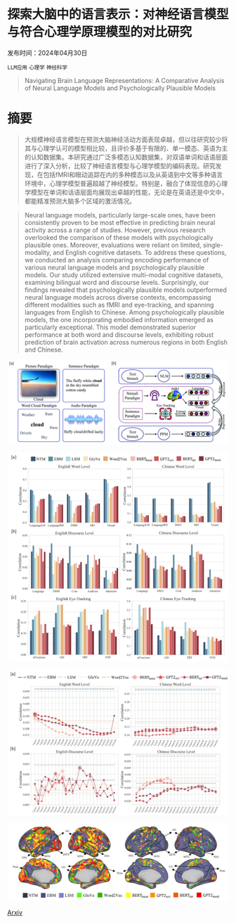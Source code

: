 # 探索大脑中的语言表示：对神经语言模型与符合心理学原理模型的对比研究

发布时间：2024年04月30日

`LLM应用` `心理学` `神经科学`

> Navigating Brain Language Representations: A Comparative Analysis of Neural Language Models and Psychologically Plausible Models

# 摘要

> 大规模神经语言模型在预测大脑神经活动方面表现卓越，但以往研究较少将其与心理学认可的模型相比较，且评价多基于有限的、单一模态、英语为主的认知数据集。本研究通过广泛多模态认知数据集，对双语单词和话语层面进行了深入分析，比较了神经语言模型与心理学模型的编码表现。研究发现，在包括fMRI和眼动追踪在内的多种模态以及从英语到中文等多种语言环境中，心理学模型普遍超越了神经模型。特别是，融合了体现信息的心理学模型在单词和话语层面均展现出卓越的性能，无论是在英语还是中文中，都能精准预测大脑多个区域的激活情况。

> Neural language models, particularly large-scale ones, have been consistently proven to be most effective in predicting brain neural activity across a range of studies. However, previous research overlooked the comparison of these models with psychologically plausible ones. Moreover, evaluations were reliant on limited, single-modality, and English cognitive datasets. To address these questions, we conducted an analysis comparing encoding performance of various neural language models and psychologically plausible models. Our study utilized extensive multi-modal cognitive datasets, examining bilingual word and discourse levels. Surprisingly, our findings revealed that psychologically plausible models outperformed neural language models across diverse contexts, encompassing different modalities such as fMRI and eye-tracking, and spanning languages from English to Chinese. Among psychologically plausible models, the one incorporating embodied information emerged as particularly exceptional. This model demonstrated superior performance at both word and discourse levels, exhibiting robust prediction of brain activation across numerous regions in both English and Chinese.

![探索大脑中的语言表示：对神经语言模型与符合心理学原理模型的对比研究](../../../paper_images/2404.19364/x1.png)

![探索大脑中的语言表示：对神经语言模型与符合心理学原理模型的对比研究](../../../paper_images/2404.19364/x2.png)

![探索大脑中的语言表示：对神经语言模型与符合心理学原理模型的对比研究](../../../paper_images/2404.19364/x3.png)

![探索大脑中的语言表示：对神经语言模型与符合心理学原理模型的对比研究](../../../paper_images/2404.19364/x4.png)

[Arxiv](https://arxiv.org/abs/2404.19364)